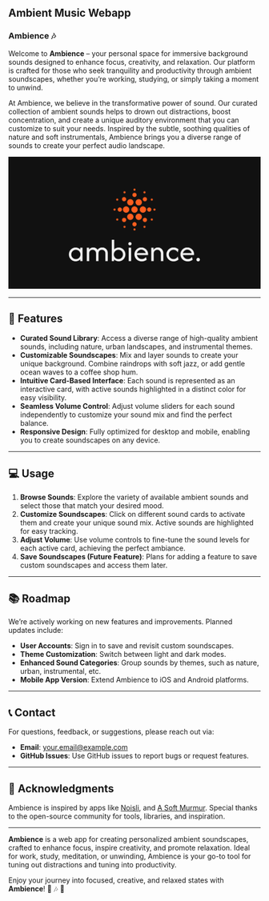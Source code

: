 ## Ambient Music Webapp

### Ambience 🎶

Welcome to **Ambience** – your personal space for immersive background sounds designed to enhance focus, creativity, and relaxation. Our platform is crafted for those who seek tranquility and productivity through ambient soundscapes, whether you’re working, studying, or simply taking a moment to unwind.

At Ambience, we believe in the transformative power of sound. Our curated collection of ambient sounds helps to drown out distractions, boost concentration, and create a unique auditory environment that you can customize to suit your needs. Inspired by the subtle, soothing qualities of nature and soft instrumentals, Ambience brings you a diverse range of sounds to create your perfect audio landscape.

[![Ambience](files/logo/social_share_link_img.jpg)](https://github.com/TheRuchirShah/Ambience)

---

## 🌟 Features

- **Curated Sound Library**: Access a diverse range of high-quality ambient sounds, including nature, urban landscapes, and instrumental themes.
- **Customizable Soundscapes**: Mix and layer sounds to create your unique background. Combine raindrops with soft jazz, or add gentle ocean waves to a coffee shop hum.
- **Intuitive Card-Based Interface**: Each sound is represented as an interactive card, with active sounds highlighted in a distinct color for easy visibility.
- **Seamless Volume Control**: Adjust volume sliders for each sound independently to customize your sound mix and find the perfect balance.
- **Responsive Design**: Fully optimized for desktop and mobile, enabling you to create soundscapes on any device.

---

## 💻 Usage

1. **Browse Sounds**: Explore the variety of available ambient sounds and select those that match your desired mood.
2. **Customize Soundscapes**: Click on different sound cards to activate them and create your unique sound mix. Active sounds are highlighted for easy tracking.
3. **Adjust Volume**: Use volume controls to fine-tune the sound levels for each active card, achieving the perfect ambiance.
4. **Save Soundscapes (Future Feature)**: Plans for adding a feature to save custom soundscapes and access them later.

---

## 📚 Roadmap

We’re actively working on new features and improvements. Planned updates include:

- **User Accounts**: Sign in to save and revisit custom soundscapes.
- **Theme Customization**: Switch between light and dark modes.
- **Enhanced Sound Categories**: Group sounds by themes, such as nature, urban, instrumental, etc.
- **Mobile App Version**: Extend Ambience to iOS and Android platforms.

---

## 📞 Contact

For questions, feedback, or suggestions, please reach out via:

- **Email**: [your.email@example.com](https://ruchir-website.vercel.app/contact.html)
- **GitHub Issues**: Use GitHub issues to report bugs or request features.

---

## 🙌 Acknowledgments

Ambience is inspired by apps like [Noisli](https://noisli.com/), and [A Soft Murmur](https://asoftmurmur.com/). Special thanks to the open-source community for tools, libraries, and inspiration.

---

**Ambience** is a web app for creating personalized ambient soundscapes, crafted to enhance focus, inspire creativity, and promote relaxation. Ideal for work, study, meditation, or unwinding, Ambience is your go-to tool for tuning out distractions and tuning into productivity.

Enjoy your journey into focused, creative, and relaxed states with **Ambience**! 🌊 🎶 🌿

